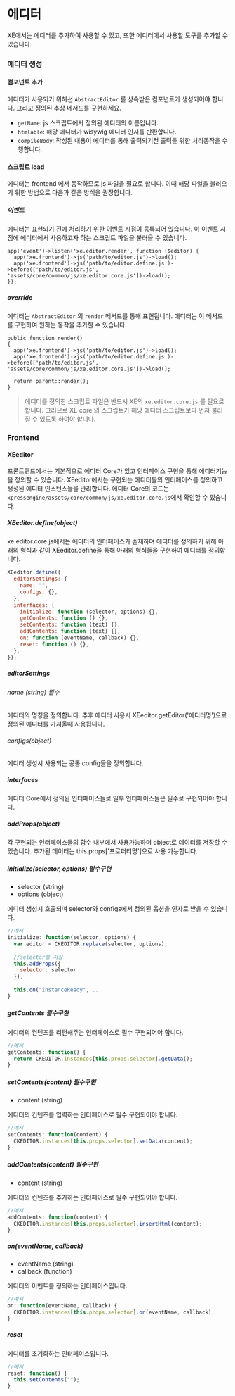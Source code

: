 # 에디터

XE에서는 에디터를 추가하여 사용할 수 있고, 또한 에디터에서 사용할 도구를 추가할 수 있습니다.

### 에디터 생성
#### 컴포넌트 추가
에디터가 사용되기 위해선 `AbstractEditor` 를 상속받은 컴포넌트가 생성되어야 합니다. 그리고 정의된 추상 메서드를 구현하세요.
* `getName`: js 스크립트에서 정의된 에디터의 이름입니다.
* `htmlable`: 해당 에디터가 wisywig 에디터 인지를 반환합니다.
* `compileBody`: 작성된 내용이 에디터를 통해 출력되기전 출력을 위한 처리동작을 수행합니다.

#### 스크립트 load
에디터는 frontend 에서 동작하므로 js 파일을 필요로 합니다. 이때 해당 파일을 불러오기 위한 방법으로 다음과 같은 방식을 권장합니다.

##### 이벤트
에디터는 표현되기 전에 처리하기 위한 이벤트 시점이 등록되어 있습니다. 이 이벤트 시점에 에디터에서 사용하고자 하는 스크립트 파일을 불러올 수 있습니다.
```
app('event')->listen('xe.editor.render', function ($editor) {
  app('xe.frontend')->js('path/to/editor.js')->load();
  app('xe.frontend')->js('path/to/editor.define.js')->before(['path/to/editor.js', 'assets/core/common/js/xe.editor.core.js'])->load();
});
```

##### override
에디터는 `AbstractEditor` 의 `render` 메서드를 통해 표현됩니다. 에디터는 이 메서드를 구현하여 원하는 동작을 추가할 수 있습니다.
```
public function render()
{
  app('xe.frontend')->js('path/to/editor.js')->load();
  app('xe.frontend')->js('path/to/editor.define.js')->before(['path/to/editor.js', 'assets/core/common/js/xe.editor.core.js'])->load();
  
  return parent::render();
}
```

> 에디터를 정의한 스크립트 파일은 반드시 XE의 `xe.editor.core.js` 를 필요로 합니다. 그러므로 XE core 의 스크립트가 해당 에디터 스크립트보다 먼저 불러질 수 있도록 하여야 합니다.


### Frontend
#### XEeditor
프론트엔드에서는 기본적으로 에디터 Core가 있고 인터페이스 구현을 통해 에디터기능을 정의할 수 있습니다. XEeditor에서는 구현되는 에디터들의 인터페이스를 정의하고 생성된 에디터 인스턴스들을 관리합니다.
에디터 Core의 코드는 `xpressengine/assets/core/common/js/xe.editor.core.js`에서 확인할 수 있습니다. 

##### XEeditor.define(object)
xe.editor.core.js에서는 에디터의 인터페이스가 존재하며 에디터를 정의하기 위해 아래의 형식과 같이 XEeditor.define을 통해 아래의 형식들을 구현하여 에디터를 정의합니다.

```javascript
XEeditor.define({
  editorSettings: {
    name: "",
    configs: {},
  },
  interfaces: {
    initialize: function (selector, options) {},
    getContents: function () {},
    setContents: function (text) {},
    addContents: function (text) {},
    on: function (eventName, callback) {},
    reset: function () {},
  },
});
```

##### editorSettings
###### name (string) 필수
에디터의 명칭을 정의합니다. 추후 에디터 사용시 XEeditor.getEditor('에디터명')으로 정의된 에디터를 가져올때 사용됩니다. 

###### configs(object) 
에디터 생성시 사용되는 공통 config들을 정의합니다.

##### interfaces
에디터 Core에서 정의된 인터페이스들로 일부 인터페이스들은 필수로 구현되어야 합니다.

##### addProps(object)
각 구현되는 인터페이스들의 함수 내부에서 사용가능하며 object로 데이터를 저장할 수 있습니다.
추가된 데이터는 this.props['프로퍼티명']으로 사용 가능합니다.

##### initialize(selector, options) 필수구현
* selector (string)
* options  (object)

에디터 생성시 호출되며 selector와 configs에서 정의된 옵션을 인자로 받을 수 있습니다.

```javascript
//예시
initialize: function(selector, options) {
  var editor = CKEDITOR.replace(selector, options);
  
  //selector를 저장
  this.addProps({
    selector: selector
  });
  
  this.on("instanceReady", ...
}
```

##### getContents 필수구현
에디터의 컨텐츠를 리턴해주는 인터페이스로 필수 구현되어야 합니다.
```javascript
//예시
getContents: function() {
  return CKEDITOR.instances[this.props.selector].getData();
}
```

##### setContents(content) 필수구현
* content (string)

에디터의 컨텐츠를 입력하는 인터페이스로 필수 구현되어야 합니다.
```javascript
//예시
setContents: function(content) {
  CKEDITOR.instances[this.props.selector].setData(content);
}
```

##### addContents(content) 필수구현
* content (string)

에디터의 컨텐츠를 추가하는 인터페이스로 필수 구현되어야 합니다.
```javascript
//예시
addContents: function(content) {
  CKEDITOR.instances[this.props.selector].insertHtml(content);
}
```

##### on(eventName, callback)
* eventName (string)
* callback (function)

에디터의 이벤트를 정의하는 인터페이스입니다.
```javascript
//예시
on: function(eventName, callback) {
  CKEDITOR.instances[this.props.selector].on(eventName, callback);
}
```

##### reset
에디터를 초기화하는 인터페이스입니다.
```javascript
//예시
reset: function() {
  this.setContents("");
}
```
